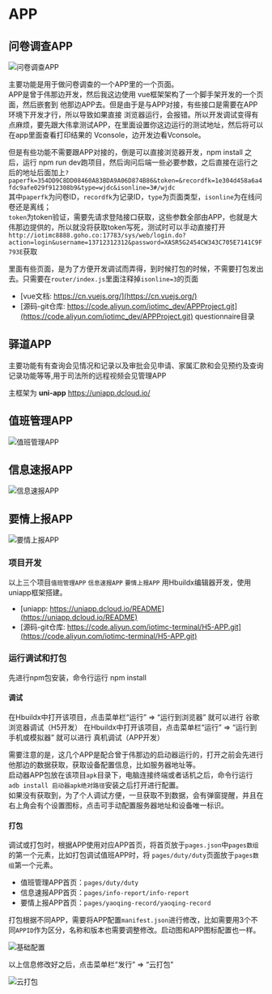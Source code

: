 # APP

## 问卷调查APP

![问卷调查APP](/iotimc/app-wenjuan.png)

主要功能是用于做问卷调查的一个APP里的一个页面。  
APP是曾于伟那边开发，然后我这边使用 vue框架架构了一个脚手架开发的一个页面，然后嵌套到 他那边APP去。但是由于是与APP对接，有些接口是需要在APP环境下开发才行，所以导致如果直接 浏览器运行，会报错。所以开发调试变得有点麻烦，要先跟大伟拿测试APP，在里面设置你这边运行的测试地址，然后将可以在app里面查看打印结果的
Vconsole，边开发边看Vconsole。

但是有些功能不需要跟APP对接的，倒是可以直接浏览器开发，npm install 之后，运行 npm run dev跑项目，然后询问后端一些必要参数，之后直接在运行之后的地址后面加上`?paperfk=354DD9C8DD08460A83BDA9A06D874B86&token=&recordfk=1e304d458a6a4fdc9afe029f912308b9&type=wjdc&isonline=3#/wjdc`  
其中`paperfk`为问卷ID，`recordfk`为记录ID，`type`为页面类型，`isonline`为在线问卷还是离线；  
`token`为token验证，需要先请求登陆接口获取，这些参数全部由APP，也就是大伟那边提供的，所以就没将获取token写死，测试时可以手动直接打开
`http://iotimc8888.goho.co:17783/sys/web/login.do?action=login&username=13712312312&password=XASR5G2454CW343C705E7141C9F793E`获取

里面有些页面，是为了方便开发调试而弄得，到时候打包的时候，不需要打包发出去。只需要在`router/index.js`里面注释掉`isonline=3`的页面

* [vue文档: https://cn.vuejs.org/](https://cn.vuejs.org/)
* [源码-git仓库: https://code.aliyun.com/iotimc_dev/APPProject.git](https://code.aliyun.com/iotimc_dev/APPProject.git) questionnaire目录

## 驿道APP

主要功能有有查询会见情况和记录以及审批会见申请、家属汇款和会见预约及查询记录功能等等,用于司法所的远程视频会见管理APP

主框架为 **uni-app** <https://uniapp.dcloud.io/>

## 值班管理APP

![值班管理APP](/iotimc/app-duty.png)

## 信息速报APP

![信息速报APP](/iotimc/app-infoReport.png)

## 要情上报APP

![要情上报APP](/iotimc/app-yaoqing.png)

### 项目开发

以上三个项目`值班管理APP` `信息速报APP` `要情上报APP` 用Hbuildx编辑器开发，使用uniapp框架搭建。

* [uniapp: https://uniapp.dcloud.io/README](https://uniapp.dcloud.io/README)
* [源码-git仓库: https://code.aliyun.com/iotimc-terminal/H5-APP.git](https://code.aliyun.com/iotimc-terminal/H5-APP.git)

### 运行调试和打包

先进行npm包安装，命令行运行 npm install

#### 调试

在Hbuildx中打开该项目，点击菜单栏“运行” => “运行到浏览器” 就可以进行 谷歌浏览器调试（H5开发）
在Hbuildx中打开该项目，点击菜单栏“运行” => “运行到手机或模拟器” 就可以进行 真机调试（APP开发）

需要注意的是，这几个APP是配合曾于伟那边的启动器运行的，打开之前会先进行他那边的数据获取，获取设备配置信息，比如服务器地址等。  
启动器APP包放在该项目`apk`目录下，电脑连接终端或者话机之后，命令行运行`adb install 启动器apk绝对路径`安装之后打开进行配置。  
如果没有获取到，为了个人调试方便，一旦获取不到数据，会有弹窗提醒，并且在右上角会有个设置图标，点击可手动配置服务器地址和设备唯一标识。

#### 打包

调试或打包时，根据APP使用对应APP首页，将首页放于`pages.json`中`pages数组`的第一个元素，比如打包调试值班APP时，将 `pages/duty/duty`页面放于`pages数组`第一个元素。
* 值班管理APP首页：`pages/duty/duty`
* 信息速报APP首页：`pages/info-report/info-report`
* 要情上报APP首页：`pages/yaoqing-record/yaoqing-record`

打包根据不同APP，需要将APP配置`manifest.json`进行修改，比如需要用3个不同`APPID`作为区分，名称和版本也需要调整修改。启动图和APP图标配置也一样。

![基础配置](http://8.129.6.47:8090/iiw/iiw.familymeeting_remote/webapp/html/image1.png)

以上信息修改好之后，点击菜单栏“发行” => “云打包”

![云打包](http://8.129.6.47:8090/iiw/iiw.familymeeting_remote/webapp/html/image2.png)

